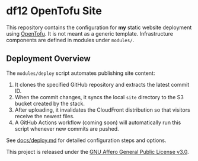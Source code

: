 # df12 OpenTofu Site

This repository contains the configuration for **my** static website deployment using [OpenTofu](https://opentofu.org). It is not meant as a generic template. Infrastructure components are defined in modules under `modules/`.

## Deployment Overview

The `modules/deploy` script automates publishing site content:

1. It clones the specified GitHub repository and extracts the latest commit ID.
2. When the commit changes, it syncs the local `site` directory to the S3 bucket created by the stack.
3. After uploading, it invalidates the CloudFront distribution so that visitors receive the newest files.
4. A GitHub Actions workflow (coming soon) will automatically run this script whenever new commits are pushed.

See [docs/deploy.md](docs/deploy.md) for detailed configuration steps and options.

This project is released under the [GNU Affero General Public License v3.0](LICENSE).
